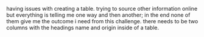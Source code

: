 having issues with creating a table. trying to source other information online but everything is 
telling me one way and then another; in the end none of them give me the outcome i need from this
challenge.
there needs to be two columns with the headings name and origin inside of a table.